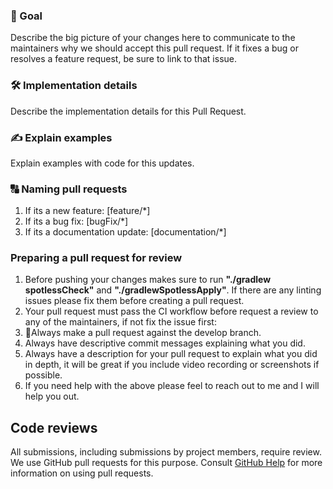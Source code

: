 ### 🎯 Goal
Describe the big picture of your changes here to communicate to the maintainers why we should accept this pull request. If it fixes a bug or resolves a feature request, be sure to link to that issue.

### 🛠 Implementation details
Describe the implementation details for this Pull Request.

### ✍️ Explain examples
Explain examples with code for this updates.

### 🔠 Naming pull requests
1. If its a new feature: [feature/*]
2. If its a bug fix: [bugFix/*]
3. If its a documentation update: [documentation/*]

### Preparing a pull request for review
1. Before pushing your changes makes sure to run **"./gradlew spotlessCheck"** and **"./gradlewSpotlessApply"**. If there are any linting issues please fix them before creating a pull request. 
2. Your pull request must pass the CI workflow before request a review to any of the maintainers, if not fix the issue first:
3. 🚨Always make a pull request against the develop branch.
4. Always have descriptive commit messages explaining what you did.
5. Always have a description for your pull request to explain what you did in depth, it will be great if you include video recording or screenshots if possible.
6. If you need help with the above please feel to reach out to me and I will help you out.

## Code reviews
All submissions, including submissions by project members, require review. We use GitHub pull requests for this purpose. Consult [GitHub Help](https://docs.github.com/en/github/collaborating-with-pull-requests/proposing-changes-to-your-work-with-pull-requests/about-pull-requests) for more information on using pull requests.
